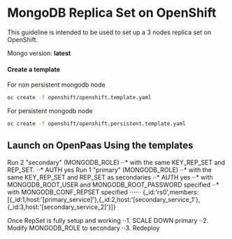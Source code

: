 # MongoDB Replica Set on OpenShift

This guideline is intended to be used to set up a 3 nodes replica set on OpenShift.

Mongo version:  **latest**

#### Create a template

For non persistent mongodb node
```sh
oc create -f openshift/openshift.template.yaml
```

For persistent mongodb node
```sh
oc create -f openshift/openshift.persistent.template.yaml
```

## Launch on OpenPaas Using the templates

Run 2 "secondary" (MONGODB_ROLE)
⋅⋅* with the same KEY_REP_SET and REP_SET.
⋅⋅* AUTH yes
Run 1 "primary" (MONGODB_ROLE)
⋅⋅* with the same KEY_REP_SET and REP_SET as secondaries
⋅⋅* AUTH yes
⋅⋅* with MONGODB_ROOT_USER and MONGODB_ROOT_PASSWORD specified
⋅⋅* with MONGODB_CONF_REPSET specified
⋅⋅⋅⋅⋅⋅ {_id:'rs0',members:[{_id:1,host:'[primary_service]'},{_id:2,host:'[secondary_service_1'},{_id:3,host:'[secondary_service_2]'}]}

Once RepSet is fully setup and working
⋅⋅1. SCALE DOWN primary
⋅⋅2. Modify MONGODB_ROLE to secondary
⋅⋅3. Redeploy
